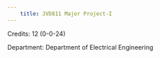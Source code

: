 ```yaml
---
    title: JVD811 Major Project-I
---
```

Credits: 12 (0-0-24)

Department: Department of Electrical Engineering

